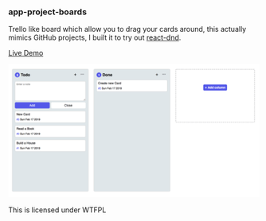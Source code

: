 ### app-project-boards

Trello like board which allow you to drag your cards around, this actually mimics GitHub projects, I built it to try out [react-dnd](https://github.com/react-dnd/react-dnd).

[Live Demo]()

![Demo](./demo.png)

This is licensed under WTFPL
